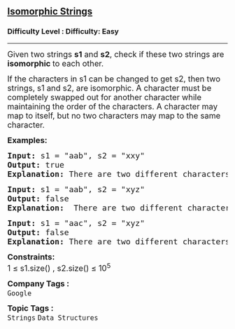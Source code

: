 <h2><a href="https://www.geeksforgeeks.org/problems/isomorphic-strings-1587115620/1">Isomorphic Strings</a></h2><h3>Difficulty Level : Difficulty: Easy</h3><hr><div class="problems_problem_content__Xm_eO"><p><span style="font-size: 18px;">Given two strings <strong>s1</strong>&nbsp;and <strong>s2</strong>, check if these two&nbsp;strings are <strong>isomorphic </strong>to each other.<br></span></p>
<p><span style="font-size: 18px;">If the characters in s1 can be changed to get s2, then two strings, s1 and s2, are isomorphic. </span><span style="font-size: 18px;">A character must be completely swapped out for another character while maintaining the order of the characters. A character may map to itself, but no two characters may map to the same character.</span></p>
<p><span style="font-size: 18px;"><strong>Examples:</strong></span></p>
<pre><span style="font-size: 18px;"><strong>Input: </strong>s1 = "aab", s2 = "xxy"
<strong>Output: </strong>true<strong>
Explanation: </strong>There are two different characters in aab and xxy, i.e a and b with frequency 2 and 1 respectively.</span>
</pre>
<pre><span style="font-size: 18px;"><strong>Input: </strong>s1 = "aab", s2 = "xyz"
<strong>Output: </strong>false<strong>
Explanation:  </strong>There are two different characters in aab but there are three different charactersin xyz. So there won't be one to one mapping between s1and s2.<br></span></pre>
<pre><span style="font-size: 18px;"><strong>Input: </strong>s1 = "aac", s2 = "xyz"
<strong>Output: </strong>false<strong>
Explanation: </strong>There are two different characters in aab but there are three different charactersin xyz. So there won't be one to one mapping between s1and s2.</span></pre>
<p><span style="font-size: 18px;"><strong>Constraints:</strong><br>1 ≤ s1.size() , s2.size() ≤ 10<sup>5</sup></span></p></div><p><span style=font-size:18px><strong>Company Tags : </strong><br><code>Google</code>&nbsp;<br><p><span style=font-size:18px><strong>Topic Tags : </strong><br><code>Strings</code>&nbsp;<code>Data Structures</code>&nbsp;
